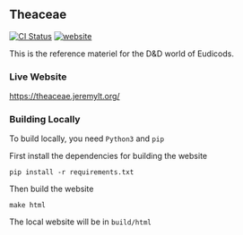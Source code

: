 ## Theaceae

[![CI Status](https://github.com/Eudicods/Theaceae/workflows/Deploy/badge.svg)](https://github.com/Eudicods/Theaceae/actions)
[![website](https://img.shields.io/badge/website-live-blue)](https://theaceae.jeremylt.org)

This is the reference materiel for the D&D world of Eudicods.

### Live Website
https://theaceae.jeremylt.org/

### Building Locally

To build locally, you need `Python3` and `pip`

First install the dependencies for building the website
```
pip install -r requirements.txt
```

Then build the website
```
make html
```

The local website will be in `build/html`
